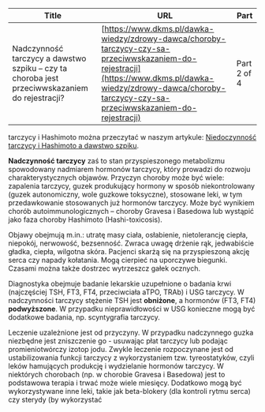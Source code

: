 | **Title**       | **URL**           | **Part**              |
|-----------------|-------------------|-----------------------|
| Nadczynność tarczycy a dawstwo szpiku – czy ta choroba jest przeciwwskazaniem do rejestracji?          | [https://www.dkms.pl/dawka-wiedzy/zdrowy-dawca/choroby-tarczycy-czy-sa-przeciwwskazaniem-do-rejestracji](https://www.dkms.pl/dawka-wiedzy/zdrowy-dawca/choroby-tarczycy-czy-sa-przeciwwskazaniem-do-rejestracji)    | Part 2 of 4          |

 tarczycy i Hashimoto można przeczytać w naszym artykule: [Niedoczynność tarczycy i Hashimoto a dawstwo szpiku](https://www.dkms.pl/dawka-wiedzy/o-rejestracji/niedoczynnosc-tarczycy-oraz-hashimoto-wobec-dawstwa-szpiku).


**Nadczynność tarczycy** zaś to stan przyspieszonego metabolizmu spowodowany nadmiarem hormonów tarczycy, który prowadzi do rozwoju charakterystycznych objawów. Przyczyn choroby może być wiele: zapalenia tarczycy, guzek produkujący hormony w sposób niekontrolowany (guzek autonomiczny, wole guzkowe toksyczne), stosowane leki, w tym przedawkowanie stosowanych już hormonów tarczycy. Może być wynikiem chorób autoimmunologicznych – choroby Gravesa i Basedowa lub wystąpić jako faza choroby Hashimoto (Hashi\-toxicosis).


Objawy obejmują m.in.: utratę masy ciała, osłabienie, nietolerancję ciepła, niepokój, nerwowość, bezsenność. Zwraca uwagę drżenie rąk, jedwabiście gładka, ciepła, wilgotna skóra. Pacjenci skarżą się na przyspieszoną akcję serca czy napady kołatania. Mogą cierpieć na uporczywe biegunki. Czasami można także dostrzec wytrzeszcz gałek ocznych.


Diagnostyka obejmuje badanie lekarskie uzupełnione o badania krwi (najczęściej TSH, FT3, FT4, przeciwciała aTPO, TRAb) i USG tarczycy. W nadczynności tarczycy stężenie TSH jest **obniżone**, a hormonów (FT3, FT4\) **podwyższone**. W przypadku nieprawidłowości w USG konieczne mogą być dodatkowe badania, np. scyntygrafia tarczycy.


Leczenie uzależnione jest od przyczyny. W przypadku nadczynnego guzka niezbędne jest zniszczenie go \- usuwając płat tarczycy lub podając promieniotwórczy izotop jodu. Zwykle leczenie rozpoczynane jest od ustabilizowania funkcji tarczycy z wykorzystaniem tzw. tyreostatyków, czyli leków hamujących produkcję i wydzielanie hormonów tarczycy. W niektórych chorobach (np. w chorobie Gravesa i Basedowa) jest to podstawowa terapia i trwać może wiele miesięcy. Dodatkowo mogą być wykorzystywane inne leki, takie jak beta\-blokery (dla kontroli rytmu serca) czy sterydy (by wykorzystać 